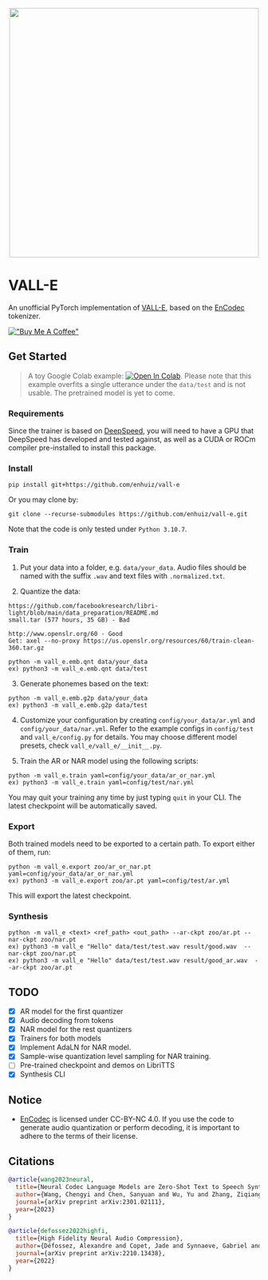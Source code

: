 <p align="center">
<img src="./vall-e.png" width="500px"></img>
</p>

# VALL-E

An unofficial PyTorch implementation of [VALL-E](https://valle-demo.github.io/), based on the [EnCodec](https://github.com/facebookresearch/encodec) tokenizer.

[!["Buy Me A Coffee"](https://www.buymeacoffee.com/assets/img/custom_images/orange_img.png)](https://www.buymeacoffee.com/enhuiz)

## Get Started

> A toy Google Colab example: [![Open In Colab](https://colab.research.google.com/assets/colab-badge.svg)](https://colab.research.google.com/drive/1wEze0kQ0gt9B3bQmmbtbSXCoCTpq5vg-?usp=sharing).
> Please note that this example overfits a single utterance under the `data/test` and is not usable.
> The pretrained model is yet to come. 

### Requirements

Since the trainer is based on [DeepSpeed](https://github.com/microsoft/DeepSpeed#requirements), you will need to have a GPU that DeepSpeed has developed and tested against, as well as a CUDA or ROCm compiler pre-installed to install this package.

### Install

```
pip install git+https://github.com/enhuiz/vall-e
```

Or you may clone by:

```
git clone --recurse-submodules https://github.com/enhuiz/vall-e.git
```

Note that the code is only tested under `Python 3.10.7`.

### Train

1. Put your data into a folder, e.g. `data/your_data`. Audio files should be named with the suffix `.wav` and text files with `.normalized.txt`.

2. Quantize the data:

```
https://github.com/facebookresearch/libri-light/blob/main/data_preparation/README.md
small.tar (577 hours, 35 GB) - Bad

http://www.openslr.org/60 - Good
Get: axel --no-proxy https://us.openslr.org/resources/60/train-clean-360.tar.gz

python -m vall_e.emb.qnt data/your_data
ex) python3 -m vall_e.emb.qnt data/test
```

3. Generate phonemes based on the text:

```
python -m vall_e.emb.g2p data/your_data
ex) python3 -m vall_e.emb.g2p data/test
```

4. Customize your configuration by creating `config/your_data/ar.yml` and `config/your_data/nar.yml`. Refer to the example configs in `config/test` and `vall_e/config.py` for details. You may choose different model presets, check `vall_e/vall_e/__init__.py`.

5. Train the AR or NAR model using the following scripts:

```
python -m vall_e.train yaml=config/your_data/ar_or_nar.yml
ex) python3 -m vall_e.train yaml=config/test/nar.yml
```

You may quit your training any time by just typing `quit` in your CLI. The latest checkpoint will be automatically saved.

### Export

Both trained models need to be exported to a certain path. To export either of them, run:

```
python -m vall_e.export zoo/ar_or_nar.pt yaml=config/your_data/ar_or_nar.yml
ex) python3 -m vall_e.export zoo/ar.pt yaml=config/test/ar.yml
```

This will export the latest checkpoint.

### Synthesis

```
python -m vall_e <text> <ref_path> <out_path> --ar-ckpt zoo/ar.pt --nar-ckpt zoo/nar.pt
ex) python3 -m vall_e "Hello" data/test/test.wav result/good.wav  --nar-ckpt zoo/nar.pt
ex) python3 -m vall_e "Hello" data/test/test.wav result/good_ar.wav  --ar-ckpt zoo/ar.pt
```

## TODO

- [x] AR model for the first quantizer
- [x] Audio decoding from tokens
- [x] NAR model for the rest quantizers
- [x] Trainers for both models
- [x] Implement AdaLN for NAR model.
- [x] Sample-wise quantization level sampling for NAR training.
- [ ] Pre-trained checkpoint and demos on LibriTTS
- [x] Synthesis CLI

## Notice

- [EnCodec](https://github.com/facebookresearch/encodec) is licensed under CC-BY-NC 4.0. If you use the code to generate audio quantization or perform decoding, it is important to adhere to the terms of their license.

## Citations

```bibtex
@article{wang2023neural,
  title={Neural Codec Language Models are Zero-Shot Text to Speech Synthesizers},
  author={Wang, Chengyi and Chen, Sanyuan and Wu, Yu and Zhang, Ziqiang and Zhou, Long and Liu, Shujie and Chen, Zhuo and Liu, Yanqing and Wang, Huaming and Li, Jinyu and others},
  journal={arXiv preprint arXiv:2301.02111},
  year={2023}
}
```

```bibtex
@article{defossez2022highfi,
  title={High Fidelity Neural Audio Compression},
  author={Défossez, Alexandre and Copet, Jade and Synnaeve, Gabriel and Adi, Yossi},
  journal={arXiv preprint arXiv:2210.13438},
  year={2022}
}
```
